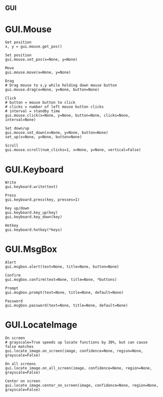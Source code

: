 ## GUI
  # GUI.Mouse
    Get position
    x, y = gui.mouse.get_pos()

    Set position
    gui.mouse.set_pos(x=None, y=None)
    
    Move
    gui.mouse.move(x=None, y=None)

    Drag
    # Drag mouse to x,y while holding down mouse button
    gui.mouse.drag(x=None, y=None, button=None)

    Click
    # button = mouse button to click
    # clicks = number of left mouse button clicks
    # interval = standby time
    gui.mouse.click(x=None, y=None, button=None, clicks=None, interval=None)

    Set down/up
    gui.mouse.set_down(x=None, y=None, button=None)
    set_up(x=None, y=None, button=None)

    Scroll
    gui.mouse.scroll(num_clicks=1, x=None, y=None, vertical=False)

  # GUI.Keyboard
    Write
    gui.keyboard.write(text)
    
    Press
    gui.keyboard.press(key, presses=1)

    Key up/down
    gui.keyboard.key_up(key)
    gui.keyboard.key_down(key)

    Hotkey
    gui.keyboard.hotkey(*keys)

  # GUI.MsgBox
    Alert
    gui.msgbox.alert(text=None, title=None, button=None)

    Confirm
    gui.msgbox.confirm(text=None, title=None, *buttons)

    Prompt
    gui.msgbox.prompt(text=None, title=None, default=None)

    Password
    gui.msgbox.password(text=None, title=None, default=None)

  # GUI.LocateImage
    On screen
    # grayscale=True speeds up locate functions by 30%, but can cause false matches
    gui.locate_image.on_screen(image, confidence=None, region=None, grayscale=False)

    On all screens
    gui.locate_image.on_all_screen(image, confidence=None, region=None, grayscale=False)

    Center on screen
    gui.locate_image.center_on_screen(image, confidence=None, region=None, grayscale=False)
